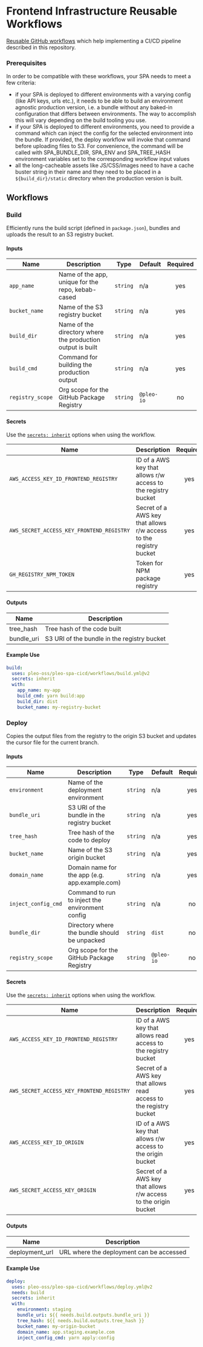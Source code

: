 # Frontend Infrastructure Reusable Workflows

[Reusable GitHub workflows](https://docs.github.com/en/actions/using-workflows/reusing-workflows)
which help implementing a CI/CD pipeline described in this repository.

### Prerequisites

In order to be compatible with these workflows, your SPA needs to meet a few
criteria:

- if your SPA is deployed to different environments with a varying config (like
  API keys, urls etc.), it needs to be able to build an environment agnostic
  production version, i.e. a bundle without any baked-in configuration that
  differs between environments. The way to accomplish this will vary depending
  on the build tooling you use.
- if your SPA is deployed to different environments, you need to provide a
  command which can inject the config for the selected environment into the
  bundle. If provided, the deploy workflow will invoke that command before
  uploading files to S3. For convenience, the command will be called with
  SPA_BUNDLE_DIR, SPA_ENV and SPA_TREE_HASH environment variables set to the
  corresponding workflow input values
- all the long-cacheable assets like JS/CSS/images need to have a cache buster
  string in their name and they need to be placed in a `${build_dir}/static`
  directory when the production version is built.

## Workflows

### Build

Efficiently runs the build script (defined in `package.json`), bundles and
uploads the result to an S3 registry bucket.

#### Inputs

| Name             | Description                                                | Type     | Default    | Required |
| ---------------- | ---------------------------------------------------------- | -------- | ---------- | :------: |
| `app_name`       | Name of the app, unique for the repo, kebab-cased          | `string` | n/a        |   yes    |
| `bucket_name`    | Name of the S3 registry bucket                             | `string` | n/a        |   yes    |
| `build_dir`      | Name of the directory where the production output is built | `string` | n/a        |   yes    |
| `build_cmd`      | Command for building the production output                 | `string` | n/a        |   yes    |
| `registry_scope` | Org scope for the GitHub Package Registry                  | `string` | `@pleo-io` |    no    |

#### Secrets

Use the
[`secrets: inherit`](https://docs.github.com/en/actions/using-workflows/workflow-syntax-for-github-actions#onworkflow_callsecretsinherit)
options when using the workflow.

| Name                                      | Description                                                       | Required |
| ----------------------------------------- | ----------------------------------------------------------------- | :------: |
| `AWS_ACCESS_KEY_ID_FRONTEND_REGISTRY`     | ID of a AWS key that allows r/w access to the registry bucket     |   yes    |
| `AWS_SECRET_ACCESS_KEY_FRONTEND_REGISTRY` | Secret of a AWS key that allows r/w access to the registry bucket |   yes    |
| `GH_REGISTRY_NPM_TOKEN`                   | Token for NPM package registry                                    |   yes    |

#### Outputs

| Name       | Description                                 |
| ---------- | ------------------------------------------- |
| tree_hash  | Tree hash of the code built                 |
| bundle_uri | S3 URI of the bundle in the registry bucket |

#### Example Use

```yml
build:
  uses: pleo-oss/pleo-spa-cicd/workflows/build.yml@v2
  secrets: inherit
  with:
    app_name: my-app
    build_cmd: yarn build:app
    build_dir: dist
    bucket_name: my-registry-bucket
```

### Deploy

Copies the output files from the registry to the origin S3 bucket and updates
the cursor file for the current branch.

#### Inputs

| Name                | Description                                     | Type     | Default    | Required |
| ------------------- | ----------------------------------------------- | -------- | ---------- | :------: |
| `environment`       | Name of the deployment environment              | `string` | n/a        |   yes    |
| `bundle_uri`        | S3 URI of the bundle in the registry bucket     | `string` | n/a        |   yes    |
| `tree_hash`         | Tree hash of the code to deploy                 | `string` | n/a        |   yes    |
| `bucket_name`       | Name of the S3 origin bucket                    | `string` | n/a        |   yes    |
| `domain_name`       | Domain name for the app (e.g. app.example.com)  | `string` | n/a        |   yes    |
| `inject_config_cmd` | Command to run to inject the environment config | `string` | n/a        |    no    |
| `bundle_dir`        | Directory where the bundle should be unpacked   | `string` | `dist`     |    no    |
| `registry_scope`    | Org scope for the GitHub Package Registry       | `string` | `@pleo-io` |    no    |

#### Secrets

Use the
[`secrets: inherit`](https://docs.github.com/en/actions/using-workflows/workflow-syntax-for-github-actions#onworkflow_callsecretsinherit)
options when using the workflow.

| Name                                      | Description                                                        | Required |
| ----------------------------------------- | ------------------------------------------------------------------ | :------: |
| `AWS_ACCESS_KEY_ID_FRONTEND_REGISTRY`     | ID of a AWS key that allows read access to the registry bucket     |   yes    |
| `AWS_SECRET_ACCESS_KEY_FRONTEND_REGISTRY` | Secret of a AWS key that allows read access to the registry bucket |   yes    |
| `AWS_ACCESS_KEY_ID_ORIGIN`                | ID of a AWS key that allows r/w access to the origin bucket        |   yes    |
| `AWS_SECRET_ACCESS_KEY_ORIGIN`            | Secret of a AWS key that allows r/w access to the origin bucket    |   yes    |

#### Outputs

| Name           | Description                              |
| -------------- | ---------------------------------------- |
| deployment_url | URL where the deployment can be accessed |

#### Example Use

```yml
deploy:
  uses: pleo-oss/pleo-spa-cicd/workflows/deploy.yml@v2
  needs: build
  secrets: inherit
  with:
    environment: staging
    bundle_uri: ${{ needs.build.outputs.bundle_uri }}
    tree_hash: ${{ needs.build.outputs.tree_hash }}
    bucket_name: my-origin-bucket
    domain_name: app.staging.example.com
    inject_config_cmd: yarn apply:config
```
